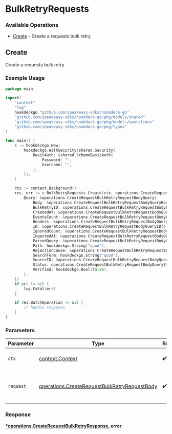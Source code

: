 # BulkRetryRequests

### Available Operations

* [Create](#create) - Create a requests bulk retry

## Create

Create a requests bulk retry

### Example Usage

```go
package main

import(
	"context"
	"log"
	hookdeckgo "github.com/speakeasy-sdks/hookdeck-go"
	"github.com/speakeasy-sdks/hookdeck-go/pkg/models/shared"
	"github.com/speakeasy-sdks/hookdeck-go/pkg/models/operations"
	"github.com/speakeasy-sdks/hookdeck-go/pkg/types"
)

func main() {
    s := hookdeckgo.New(
        hookdeckgo.WithSecurity(shared.Security{
            BasicAuth: &shared.SchemeBasicAuth{
                Password: "",
                Username: "",
            },
        }),
    )

    ctx := context.Background()
    res, err := s.BulkRetryRequests.Create(ctx, operations.CreateRequestBulkRetryRequestBody{
        Query: &operations.CreateRequestBulkRetryRequestBodyQuery{
            Body: &operations.CreateRequestBulkRetryRequestBodyQueryBody{},
            BulkRetryID: &operations.CreateRequestBulkRetryRequestBodyQueryBulkRetryID{},
            CreatedAt: &operations.CreateRequestBulkRetryRequestBodyQueryCreatedAt{},
            EventsCount: &operations.CreateRequestBulkRetryRequestBodyQueryEventsCount{},
            Headers: &operations.CreateRequestBulkRetryRequestBodyQueryHeaders{},
            ID: &operations.CreateRequestBulkRetryRequestBodyQueryID{},
            IgnoredCount: &operations.CreateRequestBulkRetryRequestBodyQueryIgnoredCount{},
            IngestedAt: &operations.CreateRequestBulkRetryRequestBodyQueryIngestedAt{},
            ParsedQuery: &operations.CreateRequestBulkRetryRequestBodyQueryParsedQuery{},
            Path: hookdeckgo.String("quod"),
            RejectionCause: &operations.CreateRequestBulkRetryRequestBodyQueryRejectionCause{},
            SearchTerm: hookdeckgo.String("quod"),
            SourceID: &operations.CreateRequestBulkRetryRequestBodyQuerySourceID{},
            Status: operations.CreateRequestBulkRetryRequestBodyQueryStatusAccepted.ToPointer(),
            Verified: hookdeckgo.Bool(false),
        },
    })
    if err != nil {
        log.Fatal(err)
    }

    if res.BatchOperation != nil {
        // handle response
    }
}
```

### Parameters

| Parameter                                                                                                    | Type                                                                                                         | Required                                                                                                     | Description                                                                                                  |
| ------------------------------------------------------------------------------------------------------------ | ------------------------------------------------------------------------------------------------------------ | ------------------------------------------------------------------------------------------------------------ | ------------------------------------------------------------------------------------------------------------ |
| `ctx`                                                                                                        | [context.Context](https://pkg.go.dev/context#Context)                                                        | :heavy_check_mark:                                                                                           | The context to use for the request.                                                                          |
| `request`                                                                                                    | [operations.CreateRequestBulkRetryRequestBody](../../models/operations/createrequestbulkretryrequestbody.md) | :heavy_check_mark:                                                                                           | The request object to use for the request.                                                                   |


### Response

**[*operations.CreateRequestBulkRetryResponse](../../models/operations/createrequestbulkretryresponse.md), error**

